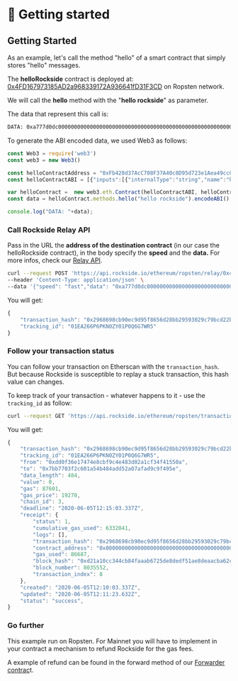 # 🚀 Getting started

## Getting Started

As an example, let's call the method "hello" of a smart contract that simply stores "hello" messages.

The **helloRockside** contract is deployed at: [0x4FD167973185AD2a968339172A936641fD31F3CD](https://ropsten.etherscan.io/address/0x4fd167973185ad2a968339172a936641fd31f3cd#code) on Ropsten network.

We will call the **hello**  method with the "**hello rockside**" as parameter.

The data that represent this call is:

```bash
DATA: 0xa777d0dc0000000000000000000000000000000000000000000000000000000000000020000000000000000000000000000000000000000000000000000000000000000e68656c6c6f20726f636b73696465000000000000000000000000000000000000
```

To generate the ABI encoded data, we used Web3 as follows:

```javascript
const Web3 = require('web3')
const web3 = new Web3()

const helloContractAddress = "0xFb428d37AcC708F37A40c8D95d723e1Aea49cc07"
const helloContractABI = [{"inputs":[{"internalType":"string","name":"helloMsg","type":"string"}],"name":"hello","outputs":[],"stateMutability":"nonpayable","type":"function"},{"inputs":[{"internalType":"uint256","name":"","type":"uint256"}],"name":"helloMessages","outputs":[{"internalType":"string","name":"","type":"string"}],"stateMutability":"view","type":"function"}]

var helloContract =  new web3.eth.Contract(helloContractABI, helloContractAddress)
const data = helloContract.methods.hello("hello rockside").encodeABI();

console.log("DATA: "+data);
```

### Call Rockside Relay API

Pass in the URL the **address of the destination contract** \(in our case the helloRockside contract\), in the body specify the **speed** and the **data.**  For more infos, check our [Relay API](https://docs.rockside.io/relay).

```bash
curl --request POST 'https://api.rockside.io/ethereum/ropsten/relay/0x4FD167973185AD2a968339172A936641fD31F3CD' \
--header 'Content-Type: application/json' \
--data '{"speed": "fast","data": "0xa777d0dc0000000000000000000000000000000000000000000000000000000000000020000000000000000000000000000000000000000000000000000000000000000e68656c6c6f20726f636b73696465000000000000000000000000000000000000"}'

```

You will get:

```javascript
{
    "transaction_hash": "0x2968698cb90ec9d95f8656d28bb29593029c79bcd22b42dc6b9469cb03729e2a",
    "tracking_id": "01EA266P6PKN0ZY01P0Q6G7WR5"
}
```

### Follow your transaction status

You can follow your transaction on Etherscan with the `transaction_hash`. But because Rockside is susceptible to replay a stuck transaction, this hash value can changes.

To keep track of your transaction - whatever happens to it - use the `tracking_id` as follow:

```bash
curl --request GET 'https://api.rockside.io/ethereum/ropsten/transactions/TX_TRACKING_ID'
```

You will get:

```javascript
{
    "transaction_hash": "0x2968698cb90ec9d95f8656d28bb29593029c79bcd22b42dc6b9469cb03729e2a",
    "tracking_id": "01EA266P6PKN0ZY01P0Q6G7WR5",
    "from": "0xdd0f36e17474e8cbf9c4e483d02a1cf34f41550a",
    "to": "0x7bb7703f2c601a54b484add52a07afad9c9f495e",
    "data_length": 484,
    "value": 0,
    "gas": 87601,
    "gas_price": 19270,
    "chain_id": 3,
    "deadline": "2020-06-05T12:15:03.337Z",
    "receipt": {
        "status": 1,
        "cumulative_gas_used": 6332041,
        "logs": [],
        "transaction_hash": "0x2968698cb90ec9d95f8656d28bb29593029c79bcd22b42dc6b9469cb03729e2a",
        "contract_address": "0x0000000000000000000000000000000000000000",
        "gas_used": 86687,
        "block_hash": "0xd21a10cc344cb84faaab6725de8dedf51ae8deaacba62c6e0a570dc2578481f2",
        "block_number": 8035552,
        "transaction_index": 8
    },
    "created": "2020-06-05T12:10:03.337Z",
    "updated": "2020-06-05T12:11:23.632Z",
    "status": "success",
}
```

### Go further

This example run on Ropsten. For Mainnet you will have to implement in your contract a mechanism to refund Rockside for the gas fees.

A example of refund can be found in the forward method of our [Forwarder contrac](https://github.com/rocksideio/contracts/blob/master/contracts/Forwarder.sol)t.

